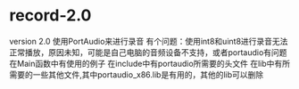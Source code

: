# record-2.0
version 2.0
使用PortAudio来进行录音
有个问题：使用int8和uint8进行录音无法正常播放，原因未知，可能是自己电脑的音频设备不支持，或者portaudio有问题
在Main函数中有使用的例子
在include中有portaudio所需要的头文件
在lib中有所需要的一些其他文件,其中portaudio_x86.lib是有用的，其他的lib可以删除
